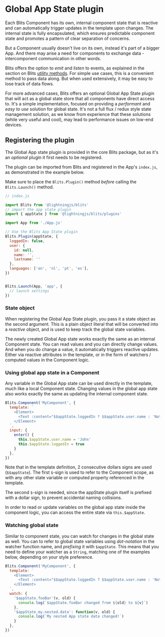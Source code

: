 # Global App State plugin

Each Blits Component has its own, internal component state that is reactive and can automatically trigger updates in the template upon changes. The internal state is fully encapsulated, which ensures predictable component state and promotes a pattern of clear separation of concerns.

But a Component usually doesn't live on its own, instead it's part of a bigger App. And there may arise a need for components to exchange data - intercomponent communication in other words.

Blits offers the option to _emit_ and _listen_ to events, as explained in the section on Blits [utility methods](../components/utility_methods.md). For simple use cases, this is a convenient method to pass data along. But when used extensively, it may be easy to lose track of data flows.

For more advanced cases, Blits offers an optional Global App State plugin that will act as a global state store that all components have direct access to. It's a simple implementation, focused on providing a _performant_ and _easy to use_ solution for global state. It's not a full flux / redux style state management solution, as we know from experience that these solutions (while very useful and cool), may lead to performance issues on low-end devices.

## Registering the plugin

The Global App state plugin is provided in the core Blits package, but as it's an _optional_ plugin it first needs to be registered.

The plugin can be imported from Blits and registered in the App's `index.js`, as demonstrated in the example below.

Make sure to place the `Blits.Plugin()` method _before_ calling the `Blits.Launch()` method.

```js
// index.js

import Blits from '@lightningjs/blits'
// import the app state plugin
import { appState } from '@lightningjs/blits/plugins'

import App from './App.js'

// Use the Blits App State plugin
Blits.Plugin(appState, {
  loggedIn: false,
  user: {
    id: null,
    name: '',
    lastname: ''
  },
  languages: ['en', 'nl', 'pt', 'es'],
})


Blits.Launch(App, 'app', {
  // launch settings
})
```

### State object

When registering the Global App State plugin, you pass it a state object as the second argument. This is a plain object literal that will be converted into a _reactive_ object, and is used to keep track the global state variables.

The newly created Global App state works exactly the same as an internal Component state. You can read values and you can directly change values. And when you do change a value, it automatically triggers reactive updates. Either via reactive attributes in the template, or in the form of watchers / computed values in the Component logic.

### Using global app state in a Component

Any variable in the Global App state can be used directly in the template, much like a local Component state. Changing values in the global app state also works exactly the same as updating the internal component state.

```js
Blits.Component('MyComponent', {
  template: `
    <Element>
      <Text :content="$$appState.loggedIn ? $$appState.user.name : 'Not logged in'" />
    </Element>
  `,
  input: {
    enter() {
      this.$appState.user.name = 'John'
      this.$appState.loggedIn = true
    }
  },
})
```

Note that in the template definition, 2 consecutive dollars signs are used (`$$appState`). The first `$`-sign is used
to refer to the Component scope, as with any other state variable or computed property referenced in the template.

The second `$`-sign is needed, since the appState plugin itself is prefixed with a dollar sign, to prevent accidental naming collisions.

In order to read or update variables on the global app state inside the component logic, you can access the entire state via `this.$appState`.

### Watching global state

Similar to component state, you can watch for changes in the global state as well. You can to refer to global state variables using _dot-notation_ in the watcher function name, and _prefixing_ it with `$appState`. This means that you need to define your watcher as a `String`, matching one of the examples below, depending on your style preference.

```js
Blits.Component('MyComponent', {
  template: `
    <Element>
      <Text :content="$$appState.loggedIn ? $$appState.user.name : 'Not logged in'" />
    </Element>
  `,
  watch: {
    '$appState.fooBar'(v, old) {
      console.log(`$appState.fooBar changed from ${old} to ${v}`)
    },
    '$appState.my.nested.data': function(v, old) {
      console.log(`My nested App state data changed!`)
    }
  },
})
```
